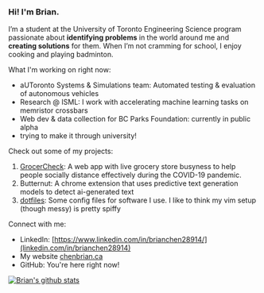 ### Hi! I'm Brian.

I’m a student at the University of Toronto Engineering Science program passionate about **identifying problems** in the world around me and **creating solutions** for them. When I’m not cramming for school, I enjoy cooking and playing badminton.

What I'm working on right now: 
- aUToronto Systems & Simulations team: Automated testing & evaluation of autonomous vehicles
- Research @ ISML: I work with accelerating machine learning tasks on memristor crossbars
- Web dev & data collection for BC Parks Foundation: currently in public alpha
- trying to make it through university!

Check out some of my projects:
1. [GrocerCheck](https://grocercheck.ca): A web app with live grocery store busyness to help people socially distance effectively during the COVID-19 pandemic. 
2. Butternut: A chrome extension that uses predictive text generation models to detect ai-generated text
3. [dotfiles](https://github.com/ihasdapie/dotfiles): Some config files for software I use. I like to think my vim setup (though messy) is pretty spiffy

Connect with me:
- LinkedIn: [https://www.linkedin.com/in/brianchen28914/](linkedin.com/in/brianchen28914)
- My website [chenbrian.ca](https://chenbrian.ca)
- GitHub: You're here right now!

[![Brian's github stats](https://github-readme-stats.vercel.app/api?username=ihasdapie&count_private=true&show_icons=true&hide_rank=true)](https://github.com/anuraghazra/github-readme-stats)
